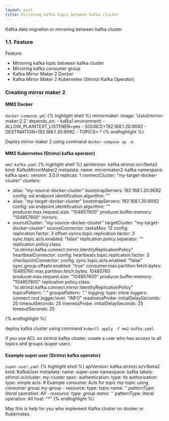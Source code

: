 ```yaml
---
layout: post
title: Mirroring kafka topic between kafka cluster
---
```


Kafka data migration or mirroring between kafka cluster

### 1.1. Feature
Feature:
- Mirroring kafka topic between kafka cluster
- Mirroring kafka consumer group
- Kafka Mirror Maker 2 Docker 
- Kafka Mirror Maker 2 Kubernetes (Strimzi Kafka Operator)


### Creating mirror maker 2
#### MM2 Docker
`docker-compose.yml`
{% highlight shell %}
   mirrormaker:
     image: 'izalul/mirror-maker:2.2'
     depends_on:
       - kafka1
     environment:
       - ALLOW_PLAINTEXT_LISTENER=yes
       - SOURCE=192.168.1.20:9092
       - DESTINATION=192.168.1.30:9092
       - TOPICS=.*
{% endhighlight %}

Deploy mirror maker 2 using command `docker-compose up -d`.

#### MM2 Kubernetes (Strimzi kafka operator)
`mm2-kafka.yaml`
{% highlight shell %}
apiVersion: kafka.strimzi.io/v1beta2
kind: KafkaMirrorMaker2
metadata:
  name: mirrormaker2-kafka
  namespace: kafka
spec:
  version: 3.0.0
  replicas: 1
  connectCluster: "my-target-docker-cluster"
  clusters:
  - alias: "my-source-docker-cluster"
    bootstrapServers: 192.168.1.20:9092
    config:
      ssl.endpoint.identification.algorithm: ""
  - alias: "my-target-docker-cluster"
    bootstrapServers: 192.168.1.30:9092
    config:
      ssl.endpoint.identification.algorithm: ""
      producer.max.request.size: "104857600"
      producer.buffer.memory: "104857600"
  mirrors:
  - sourceCluster: "my-source-docker-cluster"
    targetCluster: "my-target-docker-cluster"
    sourceConnector:
      tasksMax: 12
      config:
        replication.factor: 3
        offset-syncs.topic.replication.factor: 3
        sync.topic.acls.enabled: "false"
        replication.policy.separator: ""
        replication.policy.class: "io.strimzi.kafka.connect.mirror.IdentityReplicationPolicy"
    heartbeatConnector:
      config:
        heartbeats.topic.replication.factor: 3
    checkpointConnector:
      config:
        sync.topic.acls.enabled: "false"
        sync.group.offsets.enabled: "true"
        consumer.max.partition.fetch.bytes: 10485760
        max.partition.fetch.bytes: 10485760
        producer.max.request.size: "104857600"
        producer.buffer.memory: "104857600"
        replication.policy.class: "io.strimzi.kafka.connect.mirror.IdentityReplicationPolicy"        
    topicsPattern: ".*"
    groupsPattern: ".*"
  logging: 
    type: inline
    loggers:
      connect.root.logger.level: "INFO"
  readinessProbe: 
    initialDelaySeconds: 25
    timeoutSeconds: 25
  livenessProbe:
    initialDelaySeconds: 25
    timeoutSeconds: 25

{% endhighlight %}


deploy kafka cluster using command `kubectl apply -f mm2-kafka.yaml`.

if you use ACL on strimzi kafka cluster, create a user who has access to all topics and groups (super user).

#### Example super user (Strimzi kafka operator)
`super-user.yaml`
{% highlight shell %}
apiVersion: kafka.strimzi.io/v1beta2
kind: KafkaUser
metadata:
  name: super-user
  namespace: kafka
  labels:
    strimzi.io/cluster: my-cluster
spec:
  authentication:
    type: tls
  authorization:
    type: simple
    acls:
      # Example consumer Acls for topic my-topic using consumer group my-group
      - resource:
          type: topic
          name: '*'
          patternType: literal
        operation: All
      - resource:
          type: group
          name: '*'
          patternType: literal
        operation: All
        host: "*"
{% endhighlight %}


May this is help for you who implement Kafka cluster on docker or Kubernetes. 
